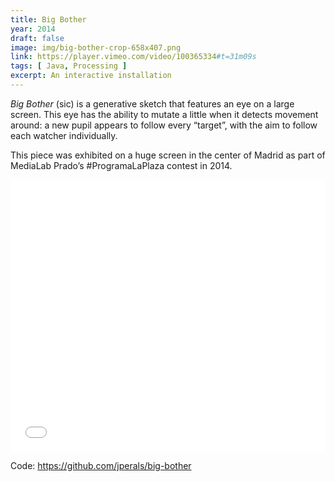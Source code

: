 ```yaml
---
title: Big Bother
year: 2014
draft: false
image: img/big-bother-crop-658x407.png
link: https://player.vimeo.com/video/100365334#t=31m09s
tags: [ Java, Processing ]
excerpt: An interactive installation
---
```

_Big Bother_ (sic) is a generative sketch that features an eye on a large screen. This eye has the ability to mutate a little when it detects movement around: a new pupil appears to follow every “target”, with the aim to follow each watcher individually.

This piece was exhibited on a huge screen in the center of Madrid as part of MediaLab Prado’s #ProgramaLaPlaza contest in 2014.

<iframe src="//player.vimeo.com/video/100365334#t=31m08s?autoplay=0" height="435" width="100%" allowfullscreen="" frameborder="0"></iframe>

Code: https://github.com/jperals/big-bother

